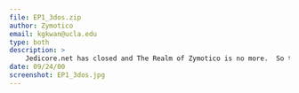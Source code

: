 ```yaml
---
file: EP1_3dos.zip
author: Zymotico
email: kgkwan@ucla.edu
type: both
description: >
    Jedicore.net has closed and The Realm of Zymotico is no more.  So that my 3dos will live on without the Jedicore website, I'm uploading most of the completed work to Massassi.  So Enjoy!  This pack contains Episode 1 background objects for player maps (see screenshot).
date: 09/24/00
screenshot: EP1_3dos.jpg
---
```

